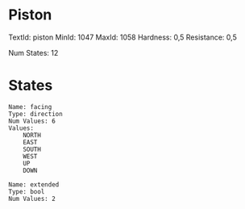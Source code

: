 # Piston
TextId: piston
MinId: 1047
MaxId: 1058
Hardness: 0,5
Resistance: 0,5

Num States: 12
# States
```
Name: facing
Type: direction
Num Values: 6
Values:
    NORTH
    EAST
    SOUTH
    WEST
    UP
    DOWN

Name: extended
Type: bool
Num Values: 2
```